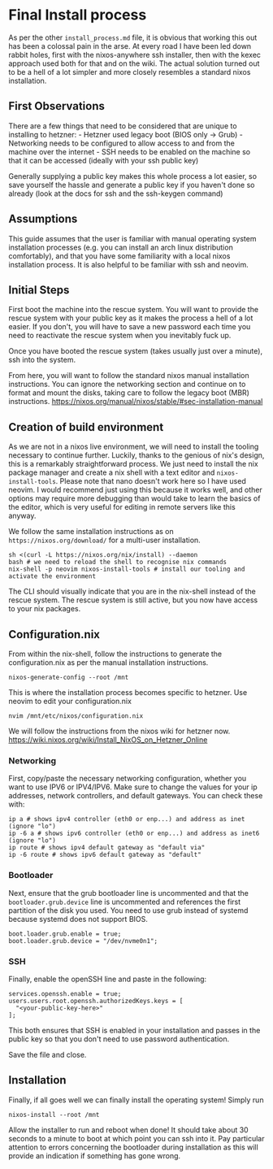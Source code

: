 # Final Install process

As per the other `install_process.md` file, it is obvious that working this out has been a colossal pain in the arse. At every road I have been led down rabbit holes, first with the nixos-anywhere ssh installer, then with the kexec approach used both for that and on the wiki. The actual solution turned out to be a hell of a lot simpler and more closely resembles a standard nixos installation.


## First Observations

There are a few things that need to be considered that are unique to installing to hetzner:
    -   Hetzner used legacy boot (BIOS only -> Grub)
    -   Networking needs to be configured to allow access to and from the machine over the internet
    -   SSH needs to be enabled on the machine so that it can be accessed (ideally with your ssh public key)

Generally supplying a public key makes this whole process a lot easier, so save yourself the hassle and generate a public key if you haven't done so already (look at the docs for ssh and the ssh-keygen command)

## Assumptions

This guide assumes that the user is familiar with manual operating system installation processes (e.g. you can install an arch linux distribution comfortably), and that you have some familiarity with a local nixos installation process. It is also helpful to be familiar with ssh and neovim. 


## Initial Steps

First boot the machine into the rescue system. You will want to provide the rescue system with your public key as it makes the process a hell of a lot easier. If you don't, you will have to save a new password each time you need to reactivate the rescue system when you inevitably fuck up.

Once you have booted the rescue system (takes usually just over a minute), ssh into the system.

From here, you will want to follow the standard nixos manual installation instructions. You can ignore the networking section and continue on to format and mount the disks, taking care to follow the legacy boot (MBR) instructions.
https://nixos.org/manual/nixos/stable/#sec-installation-manual

## Creation of build environment

As we are not in a nixos live environment, we will need to install the tooling necessary to continue further. Luckily, thanks to the genious of nix's design, this is a remarkably straightforward process. We just need to install the nix package manager and create a nix shell with a text editor and `nixos-install-tools`. Please note that nano doesn't work here so I have used neovim. I would recommend just using this because it works well, and other options may require more debugging than would take to learn the basics of the editor, which is very useful for editing in remote servers like this anyway.

We follow the same installation instructions as on `https://nixos.org/download/` for a multi-user installation.
```
sh <(curl -L https://nixos.org/nix/install) --daemon
bash # we need to reload the shell to recognise nix commands
nix-shell -p neovim nixos-install-tools # install our tooling and activate the environment
```

The CLI should visually indicate that you are in the nix-shell instead of the rescue system. The rescue system is still active, but you now have access to your nix packages.

## Configuration.nix

From within the nix-shell, follow the instructions to generate the configuration.nix as per the manual installation instructions.

```
nixos-generate-config --root /mnt
```

This is where the installation process becomes specific to hetzner. Use neovim to edit your configuration.nix
```
nvim /mnt/etc/nixos/configuration.nix
```

We will follow the instructions from the nixos wiki for hetzner now.
https://wiki.nixos.org/wiki/Install_NixOS_on_Hetzner_Online

### Networking

First, copy/paste the necessary networking configuration, whether you want to use IPV6 or IPV4/IPV6. Make sure to change the values for your ip addresses, network controllers, and default gateways. You can check these with:
```
ip a # shows ipv4 controller (eth0 or enp...) and address as inet (ignore "lo")
ip -6 a # shows ipv6 controller (eth0 or enp...) and address as inet6 (ignore "lo")
ip route # shows ipv4 default gateway as "default via"
ip -6 route # shows ipv6 default gateway as "default"
```

### Bootloader

Next, ensure that the grub bootloader line is uncommented and that the `bootloader.grub.device` line is uncommented and references the first partition of the disk you used. You need to use grub instead of systemd because systemd does not support BIOS.
```
boot.loader.grub.enable = true;
boot.loader.grub.device = "/dev/nvme0n1";
```

### SSH

Finally, enable the openSSH line and paste in the following:
```
services.openssh.enable = true;
users.users.root.openssh.authorizedKeys.keys = [
  "<your-public-key-here>"
];
```

This both ensures that SSH is enabled in your installation and passes in the public key so that you don't need to use password authentication.


Save the file and close.

## Installation

Finally, if all goes well we can finally install the operating system! Simply run
```
nixos-install --root /mnt
```

Allow the installer to run and reboot when done! It should take about 30 seconds to a minute to boot at which point you can ssh into it. Pay particular attention to errors concerning the bootloader during installation as this will provide an indication if something has gone wrong.
